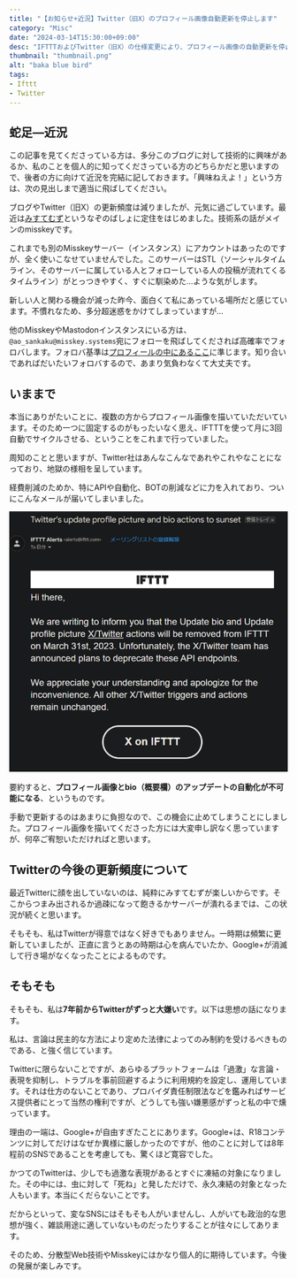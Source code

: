 ```yaml
---
title: "【お知らせ+近況】Twitter（旧X）のプロフィール画像自動更新を停止します"
category: "Misc"
date: "2024-03-14T15:30:00+09:00"
desc: "IFTTTおよびTwitter（旧X）の仕様変更により、プロフィール画像の自動更新を停止します。"
thumbnail: "thumbnail.png"
alt: "baka blue bird"
tags: 
- Ifttt
- Twitter
---
```


## 蛇足―近況

この記事を見てくださっている方は、多分このブログに対して技術的に興味があるか、私のことを個人的に知ってくださっている方のどちらかだと思いますので、後者の方に向けて近況を完結に記しておきます。「興味ねえよ！」という方は、次の見出しまで適当に飛ばしてください。

ブログやTwitter（旧X）の更新頻度は減りましたが、元気に過ごしています。最近は[みすてむず](https://misskey.systems)というなぞのばしょに定住をはじめました。技術系の話がメインのmisskeyです。

これまでも別のMisskeyサーバー（インスタンス）にアカウントはあったのですが、全く使いこなせていませんでした。このサーバーはSTL（ソーシャルタイムライン、そのサーバーに属している人とフォローしている人の投稿が流れてくるタイムライン）がとっつきやすく、すぐに馴染めた…ような気がします。

新しい人と関わる機会が減った昨今、面白くて私にあっている場所だと感じています。不慣れなため、多分超迷惑をかけてしまっていますが…

他のMisskeyやMastodonインスタンスにいる方は、`@ao_sankaku@misskey.systems`宛にフォローを飛ばしてくだされば高確率でフォロバします。フォロバ基準は[プロフィールの中にあるここ](/profile/#twitter%E6%97%A7x%E5%90%84%E7%A8%AEsns%E3%81%AE%E3%83%95%E3%82%A9%E3%83%AD%E3%83%BC%E3%83%90%E3%83%83%E3%82%AF%E5%9F%BA%E6%BA%96)に準じます。知り合いであればだいたいフォロバするので、あまり気負わなくて大丈夫です。

## いままで

本当にありがたいことに、複数の方からプロフィール画像を描いていただいています。そのため一つに固定するのがもったいなく思え、IFTTTを使って月に3回自動でサイクルさせる、ということをこれまで行っていました。

周知のことと思いますが、Twitter社はあんなこんなであれやこれやなことになっており、地獄の様相を呈しています。

経費削減のためか、特にAPIや自動化、BOTの削減などに力を入れており、ついにこんなメールが届いてしまいました。

![IFTTTからのメール](image.png)

要約すると、**プロフィール画像とbio（概要欄）のアップデートの自動化が不可能になる**、というものです。

手動で更新するのはあまりに負担なので、この機会に止めてしまうことにしました。プロフィール画像を描いてくださった方には大変申し訳なく思っていますが、何卒ご宥恕いただければと思います。

## Twitterの今後の更新頻度について

最近Twitterに顔を出していないのは、純粋にみすてむずが楽しいからです。そこからつまみ出されるか過疎になって飽きるかサーバーが潰れるまでは、この状況が続くと思います。

そもそも、私はTwitterが得意ではなく好きでもありません。一時期は頻繁に更新していましたが、正直に言うとあの時期は心を病んでいたか、Google+が消滅して行き場がなくなったことによるものです。

## そもそも

そもそも、私は**7年前からTwitterがずっと大嫌い**です。以下は思想の話になります。

私は、言論は民主的な方法により定めた法律によってのみ制約を受けるべきものである、と強く信じています。

Twitterに限らないことですが、あらゆるプラットフォームは「過激」な言論・表現を抑制し、トラブルを事前回避するように利用規約を設定し、運用しています。それは仕方のないことであり、プロバイダ責任制限法などを鑑みればサービス提供者にとって当然の権利ですが、どうしても強い嫌悪感がずっと私の中で燻っています。

理由の一端は、Google+が自由すぎたことにあります。Google+は、R18コンテンツに対してだけはなぜか異様に厳しかったのですが、他のことに対しては8年程前のSNSであることを考慮しても、驚くほど寛容でした。

かつてのTwitterは、少しでも過激な表現があるとすぐに凍結の対象になりました。その中には、虫に対して「死ね」と発しただけで、永久凍結の対象となった人もいます。本当にくだらないことです。

だからといって、変なSNSにはそもそも人がいませんし、人がいても政治的な思想が強く、雑談用途に適していないものだったりすることが往々にしてあります。

そのため、分散型Web技術やMisskeyにはかなり個人的に期待しています。今後の発展が楽しみです。